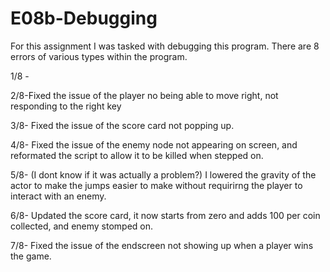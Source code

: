 # E08b-Debugging

For this assignment I was tasked with debugging this program. There are 8 errors of various types within the program. 

1/8 - 

2/8-Fixed the issue of the player no being able to move right, not responding to the right key

3/8- Fixed the issue of the score card not popping up. 

4/8- Fixed the issue of the enemy node not appearing on screen, and reformated the script to allow it to be killed when stepped on.

5/8- (I dont know if it was actually a problem?) I lowered the gravity of the actor to make the jumps easier to make without requirirng the player to interact with an enemy.

6/8- Updated the score card, it now starts from zero and adds 100 per coin collected, and enemy stomped on.

7/8- Fixed the issue of the endscreen not showing up when a player wins the game. 
